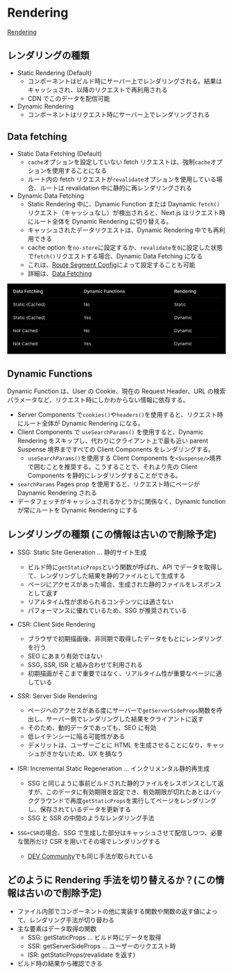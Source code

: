 # Rendering

[Rendering](https://nextjs.org/docs/app/building-your-application/rendering)

## レンダリングの種類

- Static Rendering (Default)
  - コンポーネントはビルド時にサーバー上でレンダリングされる。結果はキャッシュされ、以降のリクエストで再利用される
  - CDN でこのデータを配信可能
- Dynamic Rendering
  - コンポーネントはリクエスト時にサーバー上でレンダリングされる

## Data fetching

- Static Data Fetching (Default)
  - `cache`オプションを設定していない fetch リクエストは、強制`cache`オプションを使用することになる
  - ルート内の fetch リクエストが`revalidate`オプションを使用している場合、ルートは revalidation 中に静的に再レンダリングされる
- Dynamic Data Fetching
  - Static Rendering 中に、Dynamic Function または Daynamic `fetch()` リクエスト（キャッシュなし）が検出されると、Next.js はリクエスト時にルート全体を Dynamic Rendering に切り替える。
  - キャッシュされたデータリクエストは、Dynamic Rendering 中でも再利用できる
  - cache option を`no-store`に設定するか、`revalidate`を`0`に設定した状態で`fetch()`リクエストする場合、Dynamic Data Fetching になる
  - これは、[Route Segment Config](https://nextjs.org/docs/app/api-reference/file-conventions/route-segment-config)によって設定することも可能
  - 詳細は、[Data Fetching](https://nextjs.org/docs/app/building-your-application/data-fetching/fetching)

![rendering pattern](https://github.com/hiromaily/documents/raw/main/images/nextjs-rendering-pattern.png 'rendering pattern')

## Dynamic Functions

Dynamic Function は、User の Cookie、現在の Request Header、URL の検索パラメータなど、リクエスト時にしかわからない情報に依存する。

- Server Components で`cookies()`や`headers()`を使用すると、リクエスト時にルート全体が Dynamic Rendering になる。
- Client Components で `useSearchParams()` を使用すると、Dynamic Rendering をスキップし、代わりにクライアント上で最も近い parent Suspense 境界まですべての Client Components をレンダリングする。
  - `useSearchParams()`を使用する Client Components を`<Suspense/>`境界で囲むことを推奨する。こうすることで、それより先の Client Components を静的にレンダリングすることができる。
- `searchParams` Pages prop を使用すると、リクエスト時にページが Daynamic Rendering される
- データフェッチがキャッシュされるかどうかに関係なく、Dynamic function が常にルートを Dynamic Rendering にする

## レンダリングの種類 (この情報は古いので削除予定)

- SSG: Static Site Generation ... 静的サイト生成
  - ビルド時に`getStaticProps`という関数が呼ばれ、API でデータを取得して、レンダリングした結果を静的ファイルとして生成する
  - ページにアクセスがあった場合、生成された静的ファイルをレスポンスとして返す
  - リアルタイム性が求められるコンテンツには適さない
  - パフォーマンスに優れているため、SSG が推奨されている
- CSR: Client Side Rendering
  - ブラウザで初期描画後、非同期で取得したデータをもとにレンダリングを行う
  - SEO にあまり有効ではない
  - SSG, SSR, ISR と組み合わせて利用される
  - 初期描画がそこまで重要ではなく、リアルタイム性が重要なページに適している
- SSR: Server Side Rendering
  - ページへのアクセスがある度にサーバーで`getServerSideProps`関数を呼出し、サーバー側でレンダリングした結果をクライアントに返す
  - そのため、動的データであっても、SEO に有効
  - 低レイテンシーに陥る可能性がある
  - デメリットは、ユーザーごとに HTML を生成させることになり、キャッシュがきかないため、UX を損なう
- ISR: Incremental Static Regeneration ... インクリメンタル静的再生成

  - SSG と同じように事前ビルドされた静的ファイルをレスポンスとして返すが、このデータに有効期限を設定でき、有効期限が切れたあとはバックグラウンドで再度`getStaticProps`を実行してページをレンダリングし、保存されているデータを更新する
  - SSG と SSR の中間のようなレンダリング手法

- `SSG+CSR`の場合、SSG で生成した部分はキャッシュさせて配信しつつ、必要な箇所だけ CSR を用いてその場でレンダリングする
  - [DEV Community](https://dev.to/)でも同じ手法が取られている

## どのように Rendering 手法を切り替えるか？(この情報は古いので削除予定)

- ファイル内部でコンポーネントの他に実装する関数や関数の返す値によって、レンダリング手法が切り替わる
- 主な要素はデータ取得の関数
  - SSG: getStaticProps ... ビルド時にデータを取得
  - SSR: getServerSideProps ... ユーザーのリクエスト時
  - ISR: getStaticProps(revalidate を返す)
- ビルド時の結果から確認できる
